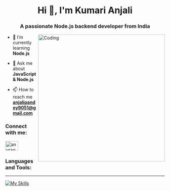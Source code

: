 <h1 align="center">Hi 👋, I'm Kumari Anjali</h1>
<h3 align="center">A passionate Node.js backend developer from India</h3>
<img align="right" alt="Coding" width="400" src="https://media.tenor.com/2nKSTDDekOgAAAAC/coding-kira.gif">

- 🌱 I’m currently learning **Node.js**
- 💬 Ask me about **JavaScript & Node.js**

- 📫 How to reach me **anjalipandey9051@gmail.com**

<h3 align="left">Connect with me:</h3>
<p align="left">
<a href="https:www.linkedin.com/in/kumarianjali905" target="blank"><img align="center" src="https://raw.githubusercontent.com/rahuldkjain/github-profile-readme-generator/master/src/images/icons/Social/linked-in-alt.svg" alt="anurag-choudhary-7a0874258/" height="30" width="40" /></a>
</p>

<h3 align="left">Languages and Tools:</h3>

<hr/>

[![My Skills](https://skillicons.dev/icons?i=java,mysql,github,postman,html,js,css,mongodb,node.js,express.js&theme=light)](https://skillicons.dev)

